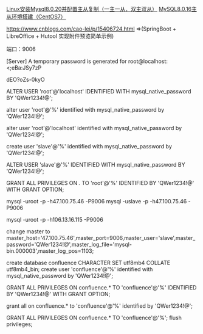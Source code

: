 [Linux安装Mysql8.0.20并配置主从复制（一主一从，双主双从）](https://www.cnblogs.com/cao-lei/p/13603043.html)
[MySQL8.0.16主从环境搭建（CentOS7）](https://www.cnblogs.com/LUA123/p/10776394.html)

https://www.cnblogs.com/cao-lei/p/15406724.html  =>(SpringBoot + LibreOffice + Hutool 实现附件预览简单示例)

端口：9006

[Server] A temporary password is generated for root@localhost: <;eBa:JSy7zP

dEO?oZs-0kyO


ALTER USER 'root'@'localhost' IDENTIFIED WITH mysql_native_password BY 'QWer1234!@';

alter user 'root'@'%' identified with mysql_native_password by 'QWer1234!@';

alter user 'root'@'localhost' identified with mysql_native_password by 'QWer1234!@';

create user 'slave'@'%' identified with mysql_native_password by 'QWer1234!@';


ALTER USER 'slave'@'%' IDENTIFIED WITH mysql_native_password BY 'QWer1234!@';



GRANT ALL PRIVILEGES ON *.* TO 'root'@'%' IDENTIFIED BY 'QWer1234!@' WITH GRANT OPTION;


mysql -uroot -p -h47.100.75.46 -P9006
mysql -uslave -p -h47.100.75.46 -P9006

mysql -uroot -p -h106.13.16.115 -P9006

change master to master_host='47.100.75.46',master_port=9006,master_user='slave',master_password='QWer1234!@',master_log_file='mysql-bin.000003',master_log_pos=1103;


create database confluence CHARACTER SET utf8mb4 COLLATE utf8mb4_bin;
create user 'confluence'@'%' identified with mysql_native_password by 'QWer1234!@';

GRANT ALL PRIVILEGES ON confluence.* TO 'confluence'@'%' IDENTIFIED BY 'QWer1234!@' WITH GRANT OPTION;


grant all on confluence.* to 'confluence'@'%' identified by 'QWer1234!@';


GRANT ALL PRIVILEGES ON confluence.* TO 'confluence'@'%';
flush privileges;

